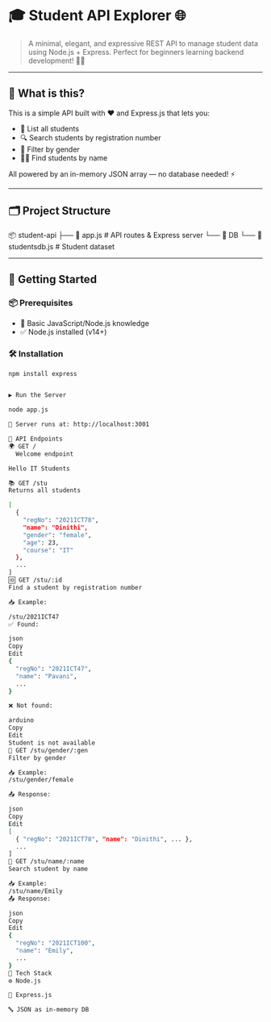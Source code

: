 # 🎓 Student API Explorer 🌐

> A minimal, elegant, and expressive REST API to manage student data using Node.js + Express. Perfect for beginners learning backend development! 🧑‍💻

---

## 📌 What is this?

This is a simple API built with ❤️ and Express.js that lets you:

- 🧾 List all students  
- 🔍 Search students by registration number  
- 🧠 Filter by gender  
- 🧑‍🎓 Find students by name  

All powered by an in-memory JSON array — no database needed! ⚡

---

## 🗂️ Project Structure
📦 student-api ├── 📄 app.js # API routes & Express server └── 📁 DB └── 📄 studentsdb.js # Student dataset


---

## 🚀 Getting Started

### 📦 Prerequisites
- 🧠 Basic JavaScript/Node.js knowledge
- ✅ Node.js installed (v14+)

### 🛠️ Installation

```bash
npm install express


▶️ Run the Server

node app.js

📡 Server runs at: http://localhost:3001

🔌 API Endpoints
🌍 GET /
  Welcome endpoint

Hello IT Students

📚 GET /stu
Returns all students

[
  {
    "regNo": "2021ICT78",
    "name": "Dinithi",
    "gender": "female",
    "age": 23,
    "course": "IT"
  },
  ...
]
🆔 GET /stu/:id
Find a student by registration number

📥 Example:

/stu/2021ICT47
✅ Found:

json
Copy
Edit
{
  "regNo": "2021ICT47",
  "name": "Pavani",
  ...
}

❌ Not found:

arduino
Copy
Edit
Student is not available
🚻 GET /stu/gender/:gen
Filter by gender

📥 Example:
/stu/gender/female

📤 Response:

json
Copy
Edit
[
  { "regNo": "2021ICT78", "name": "Dinithi", ... },
  ...
]
👤 GET /stu/name/:name
Search student by name

📥 Example:
/stu/name/Emily
📤 Response:

json
Copy
Edit
{
  "regNo": "2021ICT100",
  "name": "Emily",
  ...
}
🧠 Tech Stack
⚙️ Node.js

🚀 Express.js

🔤 JSON as in-memory DB

